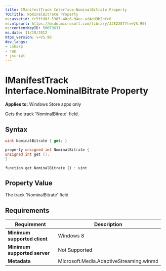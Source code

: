 ```yaml
---
title: IManifestTrack Interface.NominalBitrate Property
TOCTitle: NominalBitrate Property
ms:assetid: fc5ffd8f-5383-40c6-94ec-af4dd9b2bfc0
ms:mtpsurl: https://msdn.microsoft.com/library/JJ822877(v=VS.90)
ms:contentKeyID: 50079631
ms.date: 11/19/2012
mtps_version: v=VS.90
dev_langs:
- csharp
- cpp
- jscript
---
```


# IManifestTrack Interface.NominalBitrate Property

**Applies to:** Windows Store apps only

Gets the track 'NominalBitrate' field.

## Syntax

```csharp
uint NominalBitrate { get; }
```

```cpp
property unsigned int NominalBitrate {
unsigned int get ();
}
```

```jscript
function get NominalBitrate () : uint
```

## Property Value

The track 'NominalBitrate' field.

## Requirements

|Requirement|Description|
|--- |--- |
|**Minimum supported client**|Windows 8|
|**Minimum supported server**|Not Supported|
|**Metadata**|Microsoft.Media.AdaptiveStreaming.winmd|

